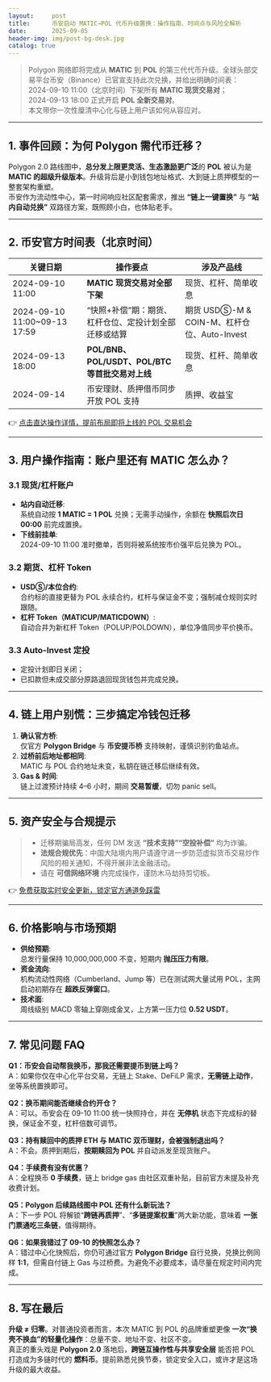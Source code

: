 ```yaml
---
layout:     post
title:      币安启动 MATIC→POL 代币升级置换：操作指南、时间点与风险全解析
date:       2025-09-05
header-img: img/post-bg-desk.jpg
catalog: true
---
```


> Polygon 网络即将完成从 **MATIC** 到 **POL** 的第三代代币升级。全球头部交易平台币安（Binance）已官宣支持此次兑换，并给出明确时间表：  
> 2024-09-10 11:00（北京时间）下架所有 **MATIC 现货交易对**；  
> 2024-09-13 18:00 正式开启 **POL 全新交易对**。  
> 本文带你一次性厘清中心化与链上用户该如何从容应对。

---

## 1. 事件回顾：为何 Polygon 需代币迁移？

Polygon 2.0 路线图中，**总分发上限更灵活、生态激励更广泛**的 **POL** 被认为是 **MATIC 的超级升级版本**。升级背后是小到钱包地址格式、大到链上质押模型的一整套架构重塑。  
币安作为流动性中心，第一时间响应社区配套需求，推出 **“链上一键置换”** 与 **“站内自动兑换”** 双路径方案，既照顾小白，也体贴老手。

---

## 2. 币安官方时间表（北京时间）

| 关键日期 | 操作要点 | 涉及产品线 |
| --- | --- | --- |
| 2024-09-10 11:00 | **MATIC 现货交易对全部下架** | 现货、杠杆、简单收息 |
| 2024-09-10 11:00~09-13 17:59 | “快照+补偿”期：期货、杠杆仓位、定投计划全部迁移或结算 | 期货 USDⓈ-M & COIN-M、杠杆仓位、Auto-Invest |
| 2024-09-13 18:00 | **POL/BNB、POL/USDT、POL/BTC 等首批交易对上线** | 现货、杠杆、简单收息 |
| 2024-09-14 | 币安理财、质押借币同步开放 POL 支持 | 质押、收益宝 |

👉 [点击直达操作详情，提前布局即将上线的 POL 交易机会](https://okxdog.com/)  

---

## 3. 用户操作指南：账户里还有 MATIC 怎么办？

### 3.1 现货/杠杆账户

- **站内自动迁移**:  
  系统自动按 **1 MATIC = 1 POL** 兑换；无需手动操作，余额在 **快照后次日 00:00** 前完成置换。
- **下线前挂单**:  
  2024-09-10 11:00 准时撤单，否则将被系统按市价强平后兑换为 POL。

### 3.2 期货、杠杆 Token

- **USDⓈ/本位合约**:  
  合约标的直接更替为 POL 永续合约，杠杆与保证金不变；强制减仓规则实时跟随。
- **杠杆 Token（MATICUP/MATICDOWN）**:  
  自动合并为新杠杆 Token（POLUP/POLDOWN），单位净值同步平价换币。

### 3.3 Auto-Invest 定投

- 定投计划即日关闭；  
- 已扣款但未成交部分原路退回现货钱包并完成兑换。

---

## 4. 链上用户别慌：三步搞定冷钱包迁移

1. **确认官方桥**:  
   仅官方 **Polygon Bridge** 与 **币安提币桥** 支持映射，谨慎识别钓鱼站点。
2. **过桥前后地址都相同**:  
   MATIC 与 POL 合约地址未变，私钥在链迁移后继续有效。
3. **Gas & 时间**:  
   链上过渡预计持续 4–6 小时，期间 **交易暂缓**，切勿 panic sell。

---

## 5. 资产安全与合规提示

> - 迁移期骗局高发，任何 DM 发送 **“技术支持”“空投补偿”** 均为诈骗。  
> - **法规合规优先**：中国大陆境内用户请遵守进一步防范虚拟货币交易炒作风险的相关通知，不得开展非法金融活动。  
> - 请在 **可信网络环境** 内完成操作，谨防木马劫持剪切板。

👉 [免费获取实时安全更新，锁定官方通道免踩雷](https://okxdog.com/)  

---

## 6. 价格影响与市场预期

- **供给预期**:  
  总发行量保持 10,000,000,000 不变，短期内 **抛压压力有限**。
- **资金流向**:  
  机构流动性网络（Cumberland、Jump 等）已在测试网大量试用 POL，主网启动初期存在 **超跌反弹窗口**。
- **技术面**:  
  周线级别 MACD 零轴上穿刚成金叉，上方第一压力位 **0.52 USDT**。

---

## 7. 常见问题 FAQ

**Q1：币安会自动帮我换币，那我还需要提币到链上吗？**  
A：如果你仅在中心化平台交易，无链上 Stake、DeFiLP 需求，**无需链上动作**，坐等系统置换即可。

**Q2：换币期间能否继续合约开仓？**  
A：可以。币安会在 09-10 11:00 统一快照持仓，并在 **无停机** 状态下完成标的替换，保证金不变，杠杆倍数可调节。

**Q3：持有赎回中的质押 ETH 与 MATIC 双币理财，会被强制退出吗？**  
A：不会。质押到期后，**按期赎回为 POL** 并自动派发至现货账户。

**Q4：手续费有没有优惠？**  
A：全程换币 **0 手续费**，链上 bridge gas 由社区双重补贴，目前官方未提及补充收费计划。

**Q5：Polygon 后续路线图中 POL 还有什么新玩法？**  
A：下一步 POL 将解锁“**跨链再质押**”、“**多链提案权重**”两大新功能，意味着 **一张门票通吃三条链**，值得期待。

**Q6：如果我错过了 09-10 的快照怎么办？**  
A：错过中心化快照后，你仍可通过官方 **Polygon Bridge** 自行兑换，兑换比例同样 **1:1**，但需自付链上 Gas 与过桥费。为避免不必要成本，请尽量在规定时间内完成。

---

## 8. 写在最后

**升级 ≠ 归零**。对普通投资者而言，本次 MATIC 到 POL 的品牌重塑更像 **一次“换壳不换血”的轻量化操作**：总量不变、地址不变、社区不变。  
真正的重头戏是 **Polygon 2.0** 落地后，**跨链互操作性与共享安全层** 能否把 POL 打造成为多链时代的 **燃料币**。提前熟悉兑换节奏，锁定安全入口，或许才是这场升级的最大收益。